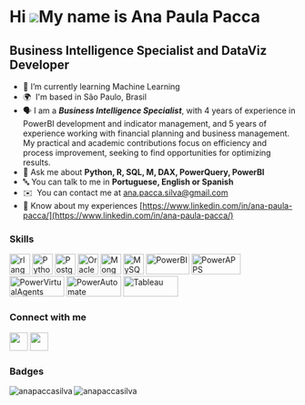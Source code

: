Hi ![](https://user-images.githubusercontent.com/18350557/176309783-0785949b-9127-417c-8b55-ab5a4333674e.gif)My name is Ana Paula Pacca
================================================================================================================================================

Business Intelligence Specialist and DataViz Developer
-------------------------------------------------------
* 🌱 I’m currently learning Machine Learning
* 🌍  I'm based in São Paulo, Brasil
* :speaking_head: I am a ***Business Intelligence Specialist***, with 4 years of experience in PowerBI development and indicator management, and 5 years of experience working with financial planning and business management. My practical and academic contributions focus on efficiency and process improvement, seeking to find opportunities for optimizing results.
* 💬 Ask me about **Python, R, SQL, M, DAX, PowerQuery, PowerBI**
* :abc: You can talk to me in **Portuguese, English or Spanish**
* ✉️  You can contact me at [ana.pacca.silva@gmail.com](mailto:ana.pacca.silva@gmail.com)
* 📄 Know about my experiences  [https://www.linkedin.com/in/ana-paula-pacca/](https://www.linkedin.com/in/ana-paula-pacca/)


### Skills


<p align="left">
<a href="https://www.r-project.org/" target="_blank" rel="noreferrer"><img src="https://raw.githubusercontent.com/danielcranney/readme-generator/main/public/icons/skills/rlang-colored.svg" width="36" height="36" alt="rlang" /></a>
<a href="https://www.python.org/" target="_blank" rel="noreferrer"><img src="https://raw.githubusercontent.com/danielcranney/readme-generator/main/public/icons/skills/python-colored.svg" width="36" height="36" alt="Python" /></a>
<a href="https://www.postgresql.org/" target="_blank" rel="noreferrer"><img src="https://raw.githubusercontent.com/danielcranney/readme-generator/main/public/icons/skills/postgresql-colored.svg" width="36" height="36" alt="PostgreSQL" /></a>
<a href="https://www.oracle.com/uk/index.html" target="_blank" rel="noreferrer"><img src="https://raw.githubusercontent.com/danielcranney/readme-generator/main/public/icons/skills/oracle-colored.svg" width="36" height="36" alt="Oracle" /></a>
<a href="https://www.mongodb.com/" target="_blank" rel="noreferrer"><img src="https://raw.githubusercontent.com/danielcranney/readme-generator/main/public/icons/skills/mongodb-colored.svg" width="36" height="36" alt="MongoDB" /></a>
<a href="https://www.mysql.com/" target="_blank" rel="noreferrer"><img src="https://raw.githubusercontent.com/danielcranney/readme-generator/main/public/icons/skills/mysql-colored.svg" width="36" height="36" alt="MySQL" /></a>
<a href="https://www.powerbi.com/" target="_blank" rel="noreferrer"><img src="https://img.shields.io/badge/PowerBI-F2C811?style=for-the-badge&logo=Power%20BI&logoColor=white" width="76" height="36" alt="PowerBI" /></a>
<a href="https://www.powerapps.com/" target="_blank" rel="noreferrer"><img src="https://img.shields.io/badge/Power%20Apps-742774.svg?style=for-the-badge&logo=Power-Apps&logoColor=white" width="86" height="36" alt="PowerAPPS" /></a>
<a href="https://www.powervirtualagents.com/" target="_blank" rel="noreferrer"><img src="https://img.shields.io/badge/Power%20Virtual%20Agents-0B556A.svg?style=for-the-badge&logo=Power-Virtual-Agents&logoColor=white" width="96" height="36" alt="PowerVirtualAgents" /></a>
<a href="https://www.powerautomate.com/" target="_blank" rel="noreferrer"><img src="https://img.shields.io/badge/Power%20Automate-0066FF.svg?style=for-the-badge&logo=Power-Automate&logoColor=white" width="96" height="36" alt="PowerAutomate" /></a>
<a href="https://www.tableau.com/" target="_blank" rel="noreferrer"><img src="https://img.shields.io/badge/Tableau-E97627.svg?style=for-the-badge&logo=Tableau&logoColor=white" width="96" height="36" alt="Tableau" /></a>

</p>


### Connect with me

<p align="left"> <a href="https://www.github.com/anapaccasilva" target="_blank" rel="noreferrer"><img src="https://raw.githubusercontent.com/danielcranney/readme-generator/main/public/icons/socials/github.svg" width="32" height="32" /></a> <a href="https://www.linkedin.com/in/ana-paula-pacca/" target="_blank" rel="noreferrer"><img src="https://raw.githubusercontent.com/danielcranney/readme-generator/main/public/icons/socials/linkedin.svg" width="32" height="32" /></a></p>

### Badges

<p><img align="left" src="https://github-readme-stats.vercel.app/api/top-langs?username=anapaccasilva&show_icons=true&locale=en&layout=compact" alt="anapaccasilva" /></p>
<p><img align="center" src="https://github-readme-streak-stats.herokuapp.com/?user=anapaccasilva&" alt="anapaccasilva" /></p>

<!---
https://home.aveek.io/GitHub-Profile-Badges/
